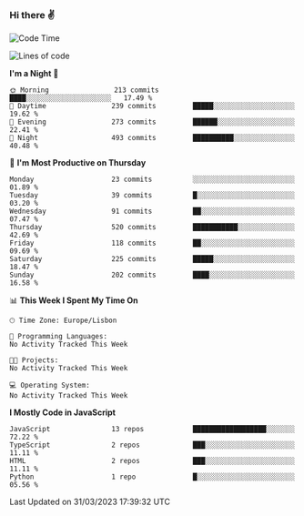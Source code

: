 ### Hi there :v:

<!--
**eusebioaddsilva/eusebioaddsilva** is a ✨ _special_ ✨ repository because its `README.md` (this file) appears on your GitHub profile.

<!--START_SECTION:waka-->
![Code Time](http://img.shields.io/badge/Code%20Time-35%20hrs%2012%20mins-blue)

![Lines of code](https://img.shields.io/badge/From%20Hello%20World%20I%27ve%20Written-3.1%20million%20lines%20of%20code-blue)

**I'm a Night 🦉** 

```text
🌞 Morning                213 commits         ████░░░░░░░░░░░░░░░░░░░░░   17.49 % 
🌆 Daytime                239 commits         █████░░░░░░░░░░░░░░░░░░░░   19.62 % 
🌃 Evening                273 commits         ██████░░░░░░░░░░░░░░░░░░░   22.41 % 
🌙 Night                  493 commits         ██████████░░░░░░░░░░░░░░░   40.48 % 
```
📅 **I'm Most Productive on Thursday** 

```text
Monday                   23 commits          ░░░░░░░░░░░░░░░░░░░░░░░░░   01.89 % 
Tuesday                  39 commits          █░░░░░░░░░░░░░░░░░░░░░░░░   03.20 % 
Wednesday                91 commits          ██░░░░░░░░░░░░░░░░░░░░░░░   07.47 % 
Thursday                 520 commits         ███████████░░░░░░░░░░░░░░   42.69 % 
Friday                   118 commits         ██░░░░░░░░░░░░░░░░░░░░░░░   09.69 % 
Saturday                 225 commits         █████░░░░░░░░░░░░░░░░░░░░   18.47 % 
Sunday                   202 commits         ████░░░░░░░░░░░░░░░░░░░░░   16.58 % 
```


📊 **This Week I Spent My Time On** 

```text
🕑︎ Time Zone: Europe/Lisbon

💬 Programming Languages: 
No Activity Tracked This Week

🐱‍💻 Projects: 
No Activity Tracked This Week

💻 Operating System: 
No Activity Tracked This Week
```

**I Mostly Code in JavaScript** 

```text
JavaScript               13 repos            ██████████████████░░░░░░░   72.22 % 
TypeScript               2 repos             ███░░░░░░░░░░░░░░░░░░░░░░   11.11 % 
HTML                     2 repos             ███░░░░░░░░░░░░░░░░░░░░░░   11.11 % 
Python                   1 repo              █░░░░░░░░░░░░░░░░░░░░░░░░   05.56 % 
```




 Last Updated on 31/03/2023 17:39:32 UTC
<!--END_SECTION:waka-->
